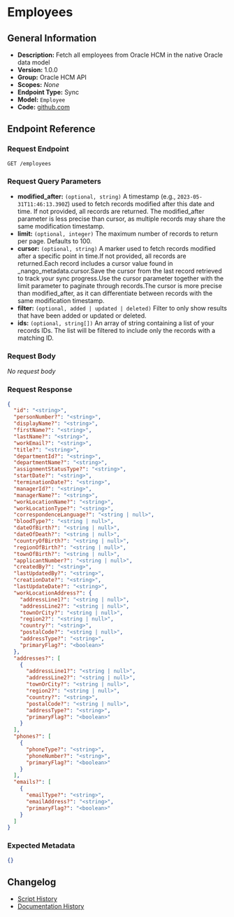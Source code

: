 <!-- BEGIN GENERATED CONTENT -->
# Employees

## General Information

- **Description:** Fetch all employees from Oracle HCM in the native Oracle data model
- **Version:** 1.0.0
- **Group:** Oracle HCM API
- **Scopes:** _None_
- **Endpoint Type:** Sync
- **Model:** `Employee`
- **Code:** [github.com](https://github.com/NangoHQ/integration-templates/tree/main/integrations/oracle-hcm/syncs/employees.ts)


## Endpoint Reference

### Request Endpoint

`GET /employees`

### Request Query Parameters

- **modified_after:** `(optional, string)` A timestamp (e.g., `2023-05-31T11:46:13.390Z`) used to fetch records modified after this date and time. If not provided, all records are returned. The modified_after parameter is less precise than cursor, as multiple records may share the same modification timestamp.
- **limit:** `(optional, integer)` The maximum number of records to return per page. Defaults to 100.
- **cursor:** `(optional, string)` A marker used to fetch records modified after a specific point in time.If not provided, all records are returned.Each record includes a cursor value found in _nango_metadata.cursor.Save the cursor from the last record retrieved to track your sync progress.Use the cursor parameter together with the limit parameter to paginate through records.The cursor is more precise than modified_after, as it can differentiate between records with the same modification timestamp.
- **filter:** `(optional, added | updated | deleted)` Filter to only show results that have been added or updated or deleted.
- **ids:** `(optional, string[])` An array of string containing a list of your records IDs. The list will be filtered to include only the records with a matching ID.

### Request Body

_No request body_

### Request Response

```json
{
  "id": "<string>",
  "personNumber?": "<string>",
  "displayName?": "<string>",
  "firstName?": "<string>",
  "lastName?": "<string>",
  "workEmail?": "<string>",
  "title?": "<string>",
  "departmentId?": "<string>",
  "departmentName?": "<string>",
  "assignmentStatusType?": "<string>",
  "startDate?": "<string>",
  "terminationDate?": "<string>",
  "managerId?": "<string>",
  "managerName?": "<string>",
  "workLocationName?": "<string>",
  "workLocationType?": "<string>",
  "correspondenceLanguage?": "<string | null>",
  "bloodType?": "<string | null>",
  "dateOfBirth?": "<string | null>",
  "dateOfDeath?": "<string | null>",
  "countryOfBirth?": "<string | null>",
  "regionOfBirth?": "<string | null>",
  "townOfBirth?": "<string | null>",
  "applicantNumber?": "<string | null>",
  "createdBy?": "<string>",
  "lastUpdatedBy?": "<string>",
  "creationDate?": "<string>",
  "lastUpdateDate?": "<string>",
  "workLocationAddress?": {
    "addressLine1?": "<string | null>",
    "addressLine2?": "<string | null>",
    "townOrCity?": "<string | null>",
    "region2?": "<string | null>",
    "country?": "<string>",
    "postalCode?": "<string | null>",
    "addressType?": "<string>",
    "primaryFlag?": "<boolean>"
  },
  "addresses?": [
    {
      "addressLine1?": "<string | null>",
      "addressLine2?": "<string | null>",
      "townOrCity?": "<string | null>",
      "region2?": "<string | null>",
      "country?": "<string>",
      "postalCode?": "<string | null>",
      "addressType?": "<string>",
      "primaryFlag?": "<boolean>"
    }
  ],
  "phones?": [
    {
      "phoneType?": "<string>",
      "phoneNumber?": "<string>",
      "primaryFlag?": "<boolean>"
    }
  ],
  "emails?": [
    {
      "emailType?": "<string>",
      "emailAddress?": "<string>",
      "primaryFlag?": "<boolean>"
    }
  ]
}
```

### Expected Metadata

```json
{}
```

## Changelog

- [Script History](https://github.com/NangoHQ/integration-templates/commits/main/integrations/oracle-hcm/syncs/employees.ts)
- [Documentation History](https://github.com/NangoHQ/integration-templates/commits/main/integrations/oracle-hcm/syncs/employees.md)

<!-- END  GENERATED CONTENT -->


